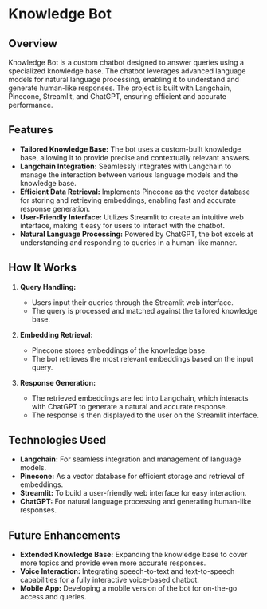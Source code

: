 # Knowledge Bot

## Overview

Knowledge Bot is a custom chatbot designed to answer queries using a specialized knowledge base. The chatbot leverages advanced language models for natural language processing, enabling it to understand and generate human-like responses. The project is built with Langchain, Pinecone, Streamlit, and ChatGPT, ensuring efficient and accurate performance.

## Features

- **Tailored Knowledge Base:** The bot uses a custom-built knowledge base, allowing it to provide precise and contextually relevant answers.
- **Langchain Integration:** Seamlessly integrates with Langchain to manage the interaction between various language models and the knowledge base.
- **Efficient Data Retrieval:** Implements Pinecone as the vector database for storing and retrieving embeddings, enabling fast and accurate response generation.
- **User-Friendly Interface:** Utilizes Streamlit to create an intuitive web interface, making it easy for users to interact with the chatbot.
- **Natural Language Processing:** Powered by ChatGPT, the bot excels at understanding and responding to queries in a human-like manner.

## How It Works

1. **Query Handling:**

   - Users input their queries through the Streamlit web interface.
   - The query is processed and matched against the tailored knowledge base.

2. **Embedding Retrieval:**

   - Pinecone stores embeddings of the knowledge base.
   - The bot retrieves the most relevant embeddings based on the input query.

3. **Response Generation:**
   - The retrieved embeddings are fed into Langchain, which interacts with ChatGPT to generate a natural and accurate response.
   - The response is then displayed to the user on the Streamlit interface.

## Technologies Used

- **Langchain:** For seamless integration and management of language models.
- **Pinecone:** As a vector database for efficient storage and retrieval of embeddings.
- **Streamlit:** To build a user-friendly web interface for easy interaction.
- **ChatGPT:** For natural language processing and generating human-like responses.

## Future Enhancements

- **Extended Knowledge Base:** Expanding the knowledge base to cover more topics and provide even more accurate responses.
- **Voice Interaction:** Integrating speech-to-text and text-to-speech capabilities for a fully interactive voice-based chatbot.
- **Mobile App:** Developing a mobile version of the bot for on-the-go access and queries.
